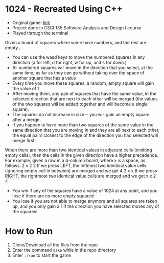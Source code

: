 # 1024 - Recreated Using C++
* Original game: [link](http://1024game.org)
* Project done in CSCI 135 Software Analysis and Design I course
* Played through the terminal

Given a board of squares where some have numbers, and the rest are empty...
*	You can use the wasd keys to move the numbered squares in any direction (a for left, d for right, w for up, and s for down.)
*	All numbered squares will move in the direction that you select, at the same time, as far as they can go without taking over the space of another square that has a value
* Every time you move these squares, a random, empty square will gain the value of 1.
*	After moving them, any pair of squares that have the same value, in the selected direction that are next to each other will be merged (the values of the two squares will be added together and will become a single square).
*	The squares do not increase in size-- you will gain an empty square after a merge.
* If you happen to have more than two squares of the same value in the same direction that you are moving in and they are all next to each other, the equal pairs closest to the edge of the direction you had selected will merge first.

When there are more than two identical values in adjacent cells (omitting empty cells), then the cells in the given direction have a higher precedence. For example, given a row in a 4-column board, where x is a space, as follows.
2 x 2 2
If we press LEFT, the leftmost two identical value cells (ignoring empty cell in between) are merged and we get
4 2 x x
If we press RIGHT, the rightmost two identical value cells are merged and we get
x x 2 4

* You win if any of the squares have a value of 1024 at any point, and you lose if there are no more empty squares!
* You lose if you are not able to merge anymore and all squares are taken up, and you only gain a 1 if the direction you have selected moves any of the squares!

#  How to Run
1. Clone/Download all the files from the repo
2. Enter the command ```make``` while in the repo directory
3. Enter ```./run``` to start the game
